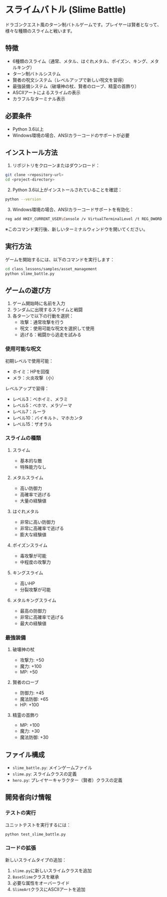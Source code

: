# スライムバトル (Slime Battle)

ドラゴンクエスト風のターン制バトルゲームです。プレイヤーは賢者となって、様々な種類のスライムと戦います。

## 特徴

- 6種類のスライム（通常、メタル、はぐれメタル、ポイズン、キング、メタルキング）
- ターン制バトルシステム
- 賢者の呪文システム（レベルアップで新しい呪文を習得）
- 最強装備システム（破壊神の杖、賢者のローブ、精霊の首飾り）
- ASCIIアートによるスライムの表示
- カラフルなターミナル表示

## 必要条件

- Python 3.6以上
- Windows環境の場合、ANSIカラーコードのサポートが必要

## インストール方法

1. リポジトリをクローンまたはダウンロード：
```bash
git clone <repository-url>
cd <project-directory>
```

2. Python 3.6以上がインストールされていることを確認：
```bash
python --version
```

3. Windows環境の場合、ANSIカラーコードサポートを有効化：
```bash
reg add HKEY_CURRENT_USER\Console /v VirtualTerminalLevel /t REG_DWORD /d 1
```
※このコマンド実行後、新しいターミナルウィンドウを開いてください。

## 実行方法

ゲームを開始するには、以下のコマンドを実行します：

```bash
cd class_lessons/samples/asset_management
python slime_battle.py
```

## ゲームの遊び方

1. ゲーム開始時に名前を入力
2. ランダムに出現するスライムと戦闘
3. 各ターンで以下の行動を選択：
   - 攻撃：通常攻撃を行う
   - 呪文：使用可能な呪文を選択して使用
   - 逃げる：戦闘から逃走を試みる

### 使用可能な呪文

初期レベルで使用可能：
- ホイミ：HPを回復
- メラ：火炎攻撃（小）

レベルアップで習得：
- レベル3：ベホイミ、メラミ
- レベル5：ベホマ、メラゾーマ
- レベル7：ルーラ
- レベル10：バイキルト、マホカンタ
- レベル15：ザオラル

### スライムの種類

1. スライム
   - 基本的な敵
   - 特殊能力なし

2. メタルスライム
   - 高い防御力
   - 高確率で逃げる
   - 大量の経験値

3. はぐれメタル
   - 非常に高い防御力
   - 非常に高確率で逃げる
   - 膨大な経験値

4. ポイズンスライム
   - 毒攻撃が可能
   - 中程度の攻撃力

5. キングスライム
   - 高いHP
   - 分裂攻撃が可能

6. メタルキングスライム
   - 最高の防御力
   - 非常に高確率で逃げる
   - 最大の経験値

### 最強装備

1. 破壊神の杖
   - 攻撃力: +50
   - 魔力: +100
   - MP: +50

2. 賢者のローブ
   - 防御力: +45
   - 魔法防御: +65
   - HP: +100

3. 精霊の首飾り
   - MP: +100
   - 魔力: +30
   - 魔法防御: +30

## ファイル構成

- `slime_battle.py`: メインゲームファイル
- `slime.py`: スライムクラスの定義
- `hero.py`: プレイヤーキャラクター（賢者）クラスの定義

## 開発者向け情報

### テストの実行

ユニットテストを実行するには：

```bash
python test_slime_battle.py
```

### コードの拡張

新しいスライムタイプの追加：
1. `slime.py`に新しいスライムクラスを追加
2. `BaseSlime`クラスを継承
3. 必要な属性をオーバーライド
4. `SlimeArt`クラスにASCIIアートを追加